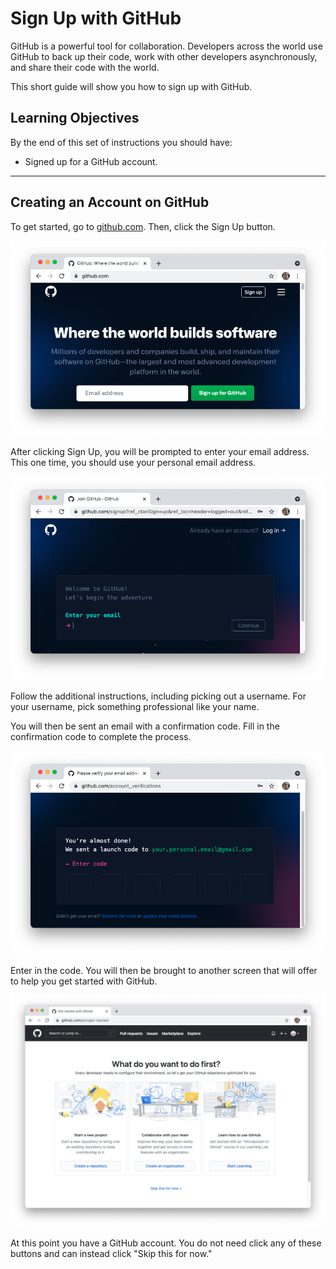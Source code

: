 # Sign Up with GitHub

GitHub is a powerful tool for collaboration. Developers across the world use GitHub to back up their code, work with other developers asynchronously, and share their code with the world.

This short guide will show you how to sign up with GitHub.

## Learning Objectives

By the end of this set of instructions you should have:

- Signed up for a GitHub account.

---

## Creating an Account on GitHub

To get started, go to [github.com](https://github.com). Then, click the Sign Up button.

![Image of the GitHub landing page.](./assets/sign-up/landing-page.png)

After clicking Sign Up, you will be prompted to enter your email address. This one time, you should use your personal email address.

![Image of the GitHub sign up screen.](./assets/sign-up/github-wizard.png)

Follow the additional instructions, including picking out a username. For your username, pick something professional like your name.

You will then be sent an email with a confirmation code. Fill in the confirmation code to complete the process.

![Image of the confirmation code screen.](./assets/sign-up/confirmation.png)

Enter in the code. You will then be brought to another screen that will offer to help you get started with GitHub.

![Image of the getting started page.](./assets/sign-up/getting-started.png)

At this point you have a GitHub account. You do not need click any of these buttons and can instead click "Skip this for now."
